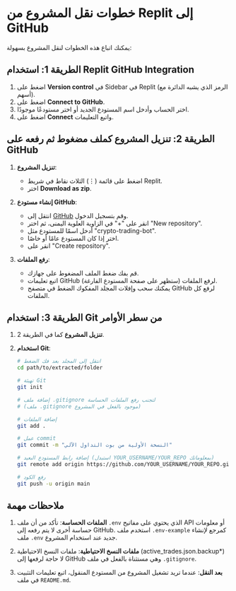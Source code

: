 # خطوات نقل المشروع من Replit إلى GitHub

يمكنك اتباع هذه الخطوات لنقل المشروع بسهولة:

## الطريقة 1: استخدام Replit GitHub Integration

1. اضغط على **Version control** في Sidebar في Replit (الرمز الذي يشبه الدائرة مع أسهم).
2. اضغط على **Connect to GitHub**.
3. اختر الحساب وأدخل اسم المستودع الجديد أو اختر مستودعًا موجودًا.
4. اضغط على **Connect** واتبع التعليمات.

## الطريقة 2: تنزيل المشروع كملف مضغوط ثم رفعه على GitHub

1. **تنزيل المشروع**:
   - اضغط على قائمة (⋮) الثلاث نقاط في شريط Replit.
   - اختر **Download as zip**.

2. **إنشاء مستودع GitHub**:
   - انتقل إلى [GitHub](https://github.com) وقم بتسجيل الدخول.
   - انقر على "+" في الزاوية العلوية اليمنى، ثم اختر "New repository".
   - أدخل اسمًا للمستودع مثل "crypto-trading-bot".
   - اختر إذا كان المستودع عامًا أو خاصًا.
   - انقر على "Create repository".

3. **رفع الملفات**:
   - قم بفك ضغط الملف المضغوط على جهازك.
   - اتبع تعليمات GitHub لرفع الملفات (ستظهر على صفحة المستودع الفارغة).
   - يمكنك سحب وإفلات المجلد المفكوك الضغط في متصفح GitHub لرفع كل الملفات.

## الطريقة 3: استخدام Git من سطر الأوامر

1. **تنزيل المشروع** كما في الطريقة 2.

2. **استخدام Git**:
   ```bash
   # انتقل إلى المجلد بعد فك الضغط
   cd path/to/extracted/folder
   
   # تهيئة Git
   git init
   
   # إضافة ملف .gitignore لتجنب رفع الملفات الحساسة
   # (ملف .gitignore موجود بالفعل في المشروع)
   
   # إضافة الملفات
   git add .
   
   # عمل commit
   git commit -m "النسخة الأولية من بوت التداول الآلي"
   
   # إضافة رابط المستودع البعيد (استبدل YOUR_USERNAME/YOUR_REPO بمعلوماتك)
   git remote add origin https://github.com/YOUR_USERNAME/YOUR_REPO.git
   
   # رفع الكود
   git push -u origin main
   ```

## ملاحظات مهمة

1. **الملفات الحساسة**: تأكد من أن ملف `.env` الذي يحتوي على مفاتيح API أو معلومات حساسة أخرى لا يتم رفعه إلى GitHub. استخدم ملف `.env-example` كمرجع لإنشاء ملف `.env` جديد عند استخدام المشروع.

2. **ملفات النسخ الاحتياطية**: ملفات النسخ الاحتياطية (active_trades.json.backup*) لا حاجة لرفعها إلى GitHub وهي مستثناة بالفعل في ملف `.gitignore`.

3. **بعد النقل**: عندما تريد تشغيل المشروع من المستودع المنقول، اتبع تعليمات التثبيت في ملف `README.md`.